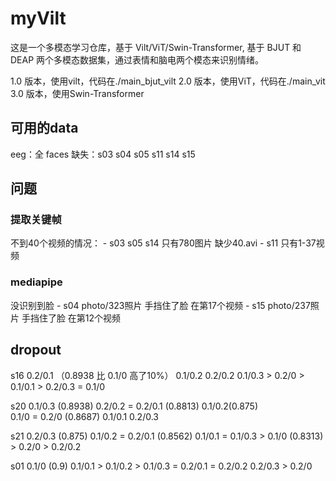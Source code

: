# myVilt

这是一个多模态学习仓库，基于 Vilt/ViT/Swin-Transformer, 基于 BJUT 和 DEAP 两个多模态数据集，通过表情和脑电两个模态来识别情绪。

1.0 版本，使用vilt，代码在./main_bjut_vilt
2.0 版本，使用ViT，代码在./main_vit
3.0 版本，使用Swin-Transformer

## 可用的data

eeg：全
faces 缺失：s03 s04 s05 s11 s14 s15

## 问题

### 提取关键帧

不到40个视频的情况：
    - s03 s05 s14 只有780图片 缺少40.avi
    - s11 只有1-37视频

### mediapipe

没识别到脸
    - s04 photo/323照片 手挡住了脸 在第17个视频
    - s15 photo/237照片 手挡住了脸 在第12个视频

## dropout

s16
    0.2/0.1 （0.8938 比 0.1/0 高了10%）
    0.1/0.2
    0.2/0.2
    0.1/0.3 > 0.2/0 > 0.1/0.1 > 0.2/0.3 = 0.1/0

s20
    0.1/0.3 (0.8938)
    0.2/0.2 = 0.2/0.1 (0.8813)  0.1/0.2(0.875)  
    0.1/0 = 0.2/0 (0.8687)  0.1/0.1  0.2/0.3

s21
    0.2/0.3 (0.875)
    0.1/0.2 = 0.2/0.1 (0.8562)
    0.1/0.1 = 0.1/0.3 > 0.1/0 (0.8313) > 0.2/0 > 0.2/0.2

s01
    0.1/0 (0.9)
    0.1/0.1 > 0.1/0.2 > 0.1/0.3 = 0.2/0.1 = 0.2/0.2
    0.2/0.3 > 0.2/0